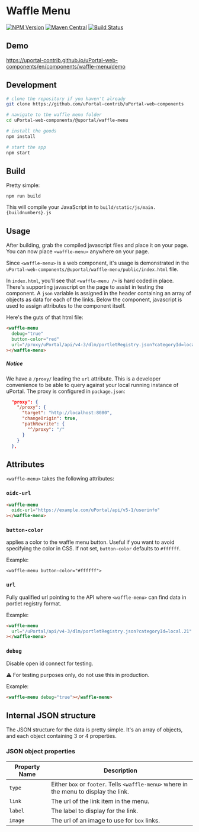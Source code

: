 # Waffle Menu

[![NPM Version](https://img.shields.io/npm/v/@uportal/waffle-menu.svg)](https://www.npmjs.com/package/@uportal/waffle-menu)
[![Maven Central](https://maven-badges.herokuapp.com/maven-central/org.webjars.npm/waffle-menu/badge.svg)](https://maven-badges.herokuapp.com/maven-central/org.webjars.npm/uportal__waffle-menu)
[![Build Status](https://travis-ci.org/uPortal-contrib/uPortal-web-components.svg?branch=master)](https://travis-ci.org/uPortal-contrib/uPortal-web-components)

## Demo

<https://uportal-contrib.github.io/uPortal-web-components/en/components/waffle-menu/demo>

## Development

```bash
# clone the repository if you haven't already
git clone https://github.com/uPortal-contrib/uPortal-web-components

# navigate to the waffle menu folder
cd uPortal-web-components/@uportal/waffle-menu

# install the goods
npm install

# start the app
npm start
```

## Build

Pretty simple:

`npm run build`

This will compile your JavaScript in to `build/static/js/main.{buildnumbers}.js`

## Usage

After building, grab the compiled javascript files and place it on your page.
You can now place `<waffle-menu>` anywhere on your page.

Since `<waffle-menu>` is a web component, it's usage is demonstrated in the `uPortal-web-components/@uportal/waffle-menu/public/index.html` file.

In `index.html`, you'll see that `<waffle-menu />` is hard coded in place. There's supporting javascript on the page to assist in testing the component. A `json` variable is assigned in the header containing an array of objects as data for each of the links. Below the component, javascript is used to assign attributes to the component itself.

Here's the guts of that html file:

```html
<waffle-menu
  debug="true"
  button-color="red"
  url="/proxy/uPortal/api/v4-3/dlm/portletRegistry.json?categoryId=local.21"
></waffle-menu>
```

##### Notice

We have a `/proxy/` leading the `url` attribute. This is a developer convenience to be able to query against your local running instance of uPortal. The proxy is configured in `package.json`:

```json
  "proxy": {
    "/proxy": {
      "target": "http://localhost:8080",
      "changeOrigin": true,
      "pathRewrite": {
        "^/proxy": "/"
      }
    }
  },
```

## Attributes

`<waffle-menu>` takes the following attributes:

### `oidc-url`

```html
<waffle-menu
  oidc-url="https://example.com/uPortal/api/v5-1/userinfo"
></waffle-menu>
```

### `button-color`

applies a color to the waffle menu button. Useful if you want to avoid specifying the color in CSS.
If not set, `button-color` defaults to `#ffffff`.

Example:

`<waffle-menu button-color="#ffffff">`

### `url`

Fully qualified url pointing to the API where `<waffle-menu>` can find data in portlet registry format.

Example:

```html
<waffle-menu
  url="/uPortal/api/v4-3/dlm/portletRegistry.json?categoryId=local.21"
></waffle-menu>
```

### `debug`

Disable open id connect for testing.

:warning: For testing purposes only, do not use this in production.

Example:

```html
<waffle-menu debug="true"></waffle-menu>
```

## Internal JSON structure

The JSON structure for the data is pretty simple. It's an array of objects, and each object containing 3 or 4 properties.

### JSON object properties

| Property Name | Description                                                                            |
| ------------- | -------------------------------------------------------------------------------------- |
| `type`        | Either `box` or `footer`. Tells `<waffle-menu>` where in the menu to display the link. |
| `link`        | The url of the link item in the menu.                                                  |
| `label`       | The label to display for the link.                                                     |
| `image`       | The url of an image to use for `box` links.                                            |
